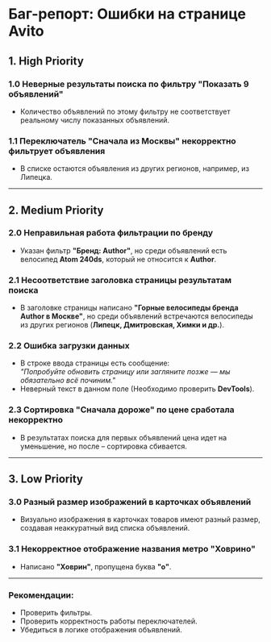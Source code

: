 # Баг-репорт: Ошибки на странице Avito

## 1. High Priority  
### 1.0 Неверные результаты поиска по фильтру "Показать 9 объявлений"  
- Количество объявлений по этому фильтру не соответствует реальному числу показанных объявлений.  

### 1.1 Переключатель "Сначала из Москвы" некорректно фильтрует объявления  
- В списке остаются объявления из других регионов, например, из Липецка.  

---

## 2. Medium Priority  
### 2.0 Неправильная работа фильтрации по бренду  
- Указан фильтр **"Бренд: Author"**, но среди объявлений есть велосипед **Atom 240ds**, который не относится к **Author**.  

### 2.1 Несоответствие заголовка страницы результатам поиска  
- В заголовке страницы написано **"Горные велосипеды бренда Author в Москве"**, но среди объявлений встречаются велосипеды из других регионов (**Липецк, Дмитровская, Химки и др.**).  

### 2.2 Ошибка загрузки данных  
- В строке ввода страницы есть сообщение:  
  _"Попробуйте обновить страницу или загляните позже — мы обязательно всё починим."_  
- Неверный текст в данном поле (Необходимо проверить **DevTools**).  

### 2.3 Сортировка "Сначала дороже" по цене сработала некорректно  
- В результатах поиска для первых объявлений цена идет на уменьшение, но после – сортировка сбивается.  

---

## 3. Low Priority  
### 3.0 Разный размер изображений в карточках объявлений  
- Визуально изображения в карточках товаров имеют разный размер, создавая неаккуратный вид списка объявлений.  

### 3.1 Некорректное отображение названия метро "Ховрино"  
- Написано **"Ховрин"**, пропущена буква **"о"**.  

---
 

### **Рекомендации:**  
- Проверить фильтры.  
- Проверить корректность работы переключателей.  
- Убедиться в логике отображения объявлений.  
